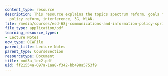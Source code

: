 ```yaml
---
content_type: resource
description: This resource explains the topics spectrum reform, goals for spectrum
  policy reform, interference, 3G, WLAN.
file: /media/courses/esd-68j-communications-and-information-policy-spring-2006/ff21554a097a1aa8f342bb498a5753f9_mod3a_lec2.pdf
file_type: application/pdf
learning_resource_types:
- Lecture Notes
ocw_type: OCWFile
parent_title: Lecture Notes
parent_type: CourseSection
resourcetype: Document
title: mod3a_lec2.pdf
uid: ff21554a-097a-1aa8-f342-bb498a5753f9
---
```

